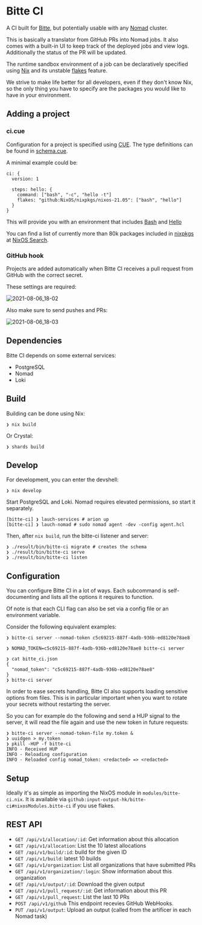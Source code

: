 # Bitte CI

A CI built for [Bitte](https://github.com/input-output-hk/bitte),
but potentially usable with any [Nomad](https://www.nomadproject.io/) cluster.

This is basically a translator from GitHub PRs into Nomad jobs. It also comes
with a built-in UI to keep track of the deployed jobs and view logs.
Additionally the status of the PR will be updated.

The runtime sandbox environment of a job can be declaratively specified using
[Nix](https://nixos.org/) and its unstable
[flakes](https://nixos.wiki/wiki/Flakes) feature.

We strive to make life better for all developers, even if they don't know Nix,
so the only thing you have to specify are the packages you would like to have
in your environment.

## Adding a project

### ci.cue

Configuration for a project is specified using [CUE](https://cuelang.org/).
The type definitions can be found in 
[schema.cue](https://github.com/input-output-hk/bitte-ci/blob/main/cue/schema.cue).

A minimal example could be:

```
ci: {
  version: 1

  steps: hello: {
    command: ["bash", "-c", "hello -t"]
    flakes: "github:NixOS/nixpkgs/nixos-21.05": ["bash", "hello"]
  }
}
```

This will provide you with an environment that includes
[Bash](https://www.gnu.org/software/bash/) and
[Hello](https://www.gnu.org/software/hello/manual/)

You can find a list of currently more than 80k packages included in
[nixpkgs](https://github.com/NixOS/nixpkgs) at
[NixOS Search](https://search.nixos.org/packages).

### GitHub hook

Projects are added automatically when Bitte CI receives a pull request from GitHub with the correct secret.

These settings are required:

![2021-08-06_18-02](https://user-images.githubusercontent.com/3507/128539489-d635e87f-8ced-4786-9e15-a5c4ac92fd7b.png)

Also make sure to send pushes and PRs:

![2021-08-06_18-03](https://user-images.githubusercontent.com/3507/128539509-893bfe29-4a9b-4c64-8b21-d553fa723bd5.png)

## Dependencies

Bitte CI depends on some external services:

* PostgreSQL
* Nomad
* Loki

## Build

Building can be done using Nix:

    ❯ nix build

Or Crystal:

    ❯ shards build

## Develop
For development, you can enter the devshell:

    ❯ nix develop

Start PostgreSQL and Loki.
Nomad requires elevated permissions, so start it separately.

    [bitte-ci] ❯ lauch-services # arion up
    [bitte-ci] ❯ lauch-nomad # sudo nomad agent -dev -config agent.hcl

Then, after `nix build`, run the bitte-ci listener and server:

    ❯ ./result/bin/bitte-ci migrate # creates the schema
    ❯ ./result/bin/bitte-ci serve
    ❯ ./result/bin/bitte-ci listen

## Configuration

You can configure Bitte CI in a lot of ways. Each subcommand is
self-documenting and lists all the options it requires to function.

Of note is that each CLI flag can also be set via a config file or an
environment variable.

Consider the following equivalent examples:

    ❯ bitte-ci server --nomad-token c5c69215-887f-4adb-936b-ed8120e78ae8

    ❯ NOMAD_TOKEN=c5c69215-887f-4adb-936b-ed8120e78ae8 bitte-ci server

    ❯ cat bitte_ci.json
    {
      "nomad_token": "c5c69215-887f-4adb-936b-ed8120e78ae8"
    }
    ❯ bitte-ci server


In order to ease secrets handling, Bitte CI also supports loading
sensitive options from files.
This is in particular important when you want to rotate your secrets without
restarting the server.

So you can for example do the following and send a HUP signal to the server, it
will read the file again and use the new token in future requests:

    ❯ bitte-ci server --nomad-token-file my.token &
    ❯ uuidgen > my.token
    ❯ pkill -HUP -f bitte-ci
    INFO - Received HUP
    INFO - Reloading configuration
    INFO - Reloaded config nomad_token: <redacted> => <redacted>

## Setup

Ideally it's as simple as importing the NixOS module in `modules/bitte-ci.nix`.
It is available via `github:input-output-hk/bitte-ci#nixosModules.bitte-ci` if
you use flakes.

## REST API

* `GET /api/v1/allocation/:id`: Get information about this allocation
* `GET /api/v1/allocation`: List the 10 latest allocations
* `GET /api/v1/build/:id`: build for the given ID
* `GET /api/v1/build`: latest 10 builds
* `GET /api/v1/organization`: List all organizations that have submitted PRs
* `GET /api/v1/organization/:login`: Show information about this organization
* `GET /api/v1/output/:id`: Download the given output
* `GET /api/v1/pull_request/:id`: Get information about this PR
* `GET /api/v1/pull_request`: List the last 10 PRs
* `POST /api/v1/github` This endpoint recevies GitHub WebHooks.
* `PUT /api/v1/output`: Upload an output (called from the artificer in each Nomad task)
